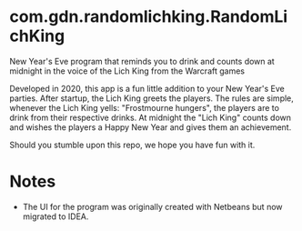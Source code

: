 # com.gdn.randomlichking.RandomLichKing
New Year's Eve program that reminds you to drink and counts down at midnight in the voice of the Lich King from the Warcraft games

Developed in 2020, this app is a fun little addition to your New Year's Eve parties. After startup, the Lich King greets the players. The rules are simple, whenever the Lich King yells: "Frostmourne hungers", the players are to drink from their respective drinks. At midnight the "Lich King" counts down and wishes the players a Happy New Year and gives them an achievement.

Should you stumble upon this repo, we hope you have fun with it.

# Notes
- The UI for the program was originally created with Netbeans but now migrated to IDEA.
